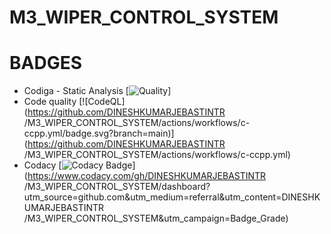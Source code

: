 # M3_WIPER_CONTROL_SYSTEM

# BADGES
* Codiga - Static Analysis
[![Quality](https://api.codiga.io/project/33313/score/svg)]
* Code quality
[![CodeQL](https://github.com/DINESHKUMARJEBASTINTR
/M3_WIPER_CONTROL_SYSTEM/actions/workflows/c-ccpp.yml/badge.svg?branch=main)](https://github.com/DINESHKUMARJEBASTINTR
/M3_WIPER_CONTROL_SYSTEM/actions/workflows/c-ccpp.yml)
* Codacy
[![Codacy Badge](https://app.codacy.com/project/badge/Grade/448550b5b1694c37920db27d3267b6c4)](https://www.codacy.com/gh/DINESHKUMARJEBASTINTR
/M3_WIPER_CONTROL_SYSTEM/dashboard?utm_source=github.com&amp;utm_medium=referral&amp;utm_content=DINESHKUMARJEBASTINTR
/M3_WIPER_CONTROL_SYSTEM&amp;utm_campaign=Badge_Grade)
